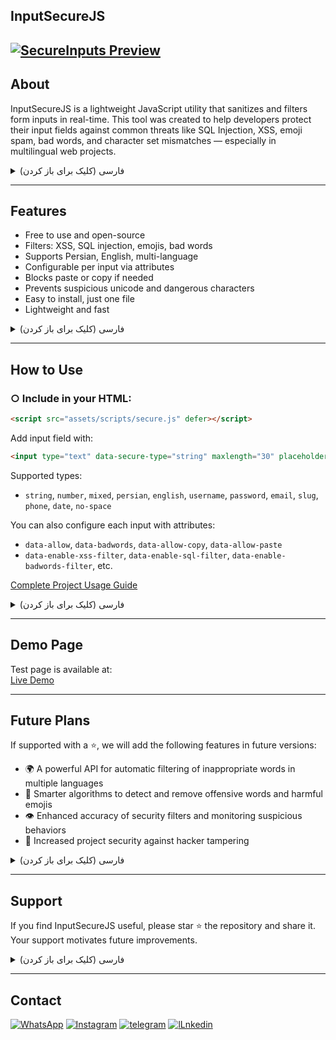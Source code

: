 
<h2 dir="ltr">InputSecureJS</h2>

[![SecureInputs Preview](http://amir8218.ir/GitHub/InputSecureJS/images/img.png)](https://github.com/Amir-Hosein-Amiri/InputSecureJS)
---

<h2 dir="ltr">About</h2>

InputSecureJS is a lightweight JavaScript utility that sanitizes and filters form inputs in real-time.
This tool was created to help developers protect their input fields against common threats like SQL Injection, XSS, emoji spam, bad words, and character set mismatches — especially in multilingual web projects.

<details>
<summary>فارسی (کلیک برای باز کردن)</summary> <br>

InputSecureJS یک ابزار سبک جاوااسکریپتی است که به‌صورت لحظه‌ای ورودی‌های فرم را پاک‌سازی و فیلتر می‌کند.
این ابزار برای کمک به توسعه‌دهندگان طراحی شده تا از فیلدهای ورودی در برابر تهدیدهای رایجی مانند تزریق SQL، حملات XSS، اسپم ایموجی، کلمات نامناسب و ناسازگاری کاراکترها — به‌ویژه در پروژه‌های چندزبانه — محافظت کنند.
</details>

---
<h2 dir="ltr">Features</h2>

- Free to use and open-source
- Filters: XSS, SQL injection, emojis, bad words
- Supports Persian, English, multi-language
- Configurable per input via attributes
- Blocks paste or copy if needed
- Prevents suspicious unicode and dangerous characters
- Easy to install, just one file
- Lightweight and fast

<details>
<summary>فارسی (کلیک برای باز کردن)</summary> <br>

- رایگان و متن‌باز
- فیلتر کردن: XSS، تزریق SQL، ایموجی، کلمات نامناسب
- پشتیبانی از فارسی، انگلیسی و چندزبانه
- تنظیم‌پذیر برای هر فیلد با اتریبیوت‌های HTML
- امکان غیرفعال کردن paste یا copy
- حذف کاراکترهای مشکوک یا خطرناک یونیکد
- نصب آسان فقط با یک فایل
- سبک و سریع
</details>

---
<h2 dir="ltr">How to Use</h2>

### ○ Include in your HTML:
```html
<script src="assets/scripts/secure.js" defer></script>
```

Add input field with:
```html
<input type="text" data-secure-type="string" maxlength="30" placeholder="Type letters only" />
```

Supported types:
- `string`, `number`, `mixed`, `persian`, `english`, `username`, `password`, `email`, `slug`, `phone`, `date`, `no-space`

You can also configure each input with attributes:
- `data-allow`, `data-badwords`, `data-allow-copy`, `data-allow-paste`
- `data-enable-xss-filter`, `data-enable-sql-filter`, `data-enable-badwords-filter`, etc.

<a href="https://github.com/Amir-Hosein-Amiri/InputSecureJS/blob/main/help.md" target="_blank">Complete Project Usage Guide</a>


<details>
<summary>فارسی (کلیک برای باز کردن)</summary> <br>

### ○ افزودن به HTML:
```html
<script src="assets/scripts/secure.js" defer></script>
```

افزودن ورودی:
```html
<input type="text" data-secure-type="string" maxlength="30" placeholder="فقط حروف مجاز" />
```

نوع‌های قابل پشتیبانی:
- `string`, `number`, `mixed`, `persian`, `english`, `username`, `password`, `email`, `slug`, `phone`, `date`, `no-space`

اتریبیوت‌های قابل پشتیبانی:
- `data-allow`, `data-badwords`, `data-allow-copy`, `data-allow-paste`
- `data-enable-xss-filter`, `data-enable-sql-filter`, `data-enable-badwords-filter`, و غیره

<a href="https://github.com/Amir-Hosein-Amiri/InputSecureJS/blob/main/help.md" target="_blank">راهنمای کامل استفاده از پروژه</a>

</details>

---
<h2 dir="ltr">Demo Page</h2>

Test page is available at:  
<a href="https://amir8218.ir/GitHub/InputSecureJS/" target="_blank">Live Demo</a>

---
<h2 dir="ltr">Future Plans</h2>

If supported with a ⭐, we will add the following features in future versions:

- 🌍 A powerful API for automatic filtering of inappropriate words in multiple languages
- 🧠 Smarter algorithms to detect and remove offensive words and harmful emojis
- 👁️ Enhanced accuracy of security filters and monitoring suspicious behaviors
- 🔐 Increased project security against hacker tampering





<details>
<summary>فارسی (کلیک برای باز کردن)</summary> <br>
اگر حمایت شود ⭐، در نسخه‌های آینده این ویژگی‌ها را اضافه می‌کنیم:

- 🌍 API قدرتمند برای فیلتر خودکار کلمات نامناسب به چند زبان مختلف
- 🧠 الگوریتم هوشمندتر برای تشخیص و حذف فحش و ایموجی‌های مخرب
- 👁️ افزایش دقت فیلتر امنیتی و بررسی رفتارهای مشکوک
- 🔐 افزایش امنیت بیشتر پروژه در مقابل دستکاری هکرها
</details>

---
<h2 dir="ltr">Support</h2>

If you find InputSecureJS useful, please star ⭐ the repository and share it.  
Your support motivates future improvements.

<details>
<summary>فارسی (کلیک برای باز کردن)</summary> <br>

اگر InputSecureJSبراتون مفید بود لطفاً به پروژه ⭐ بدید و آن را به اشتراک بگذارید.  
حمایت شما باعث دلگرمی ماست.
</details>

---
<h2 dir="ltr">Contact</h2>

 <p dir="auto">
    <a href="https://wa.me/+989201342023" rel="nofollow"><img src="https://img.shields.io/badge/WhatsApp-url?style=for-the-badge&logo=WhatsApp&logoColor=%2325D366&color=%23082032" alt="WhatsApp" style="max-width: 100%;"></a>
    <a href="https://www.instagram.com/amir._.ea_" rel="nofollow"><img src="https://img.shields.io/badge/instagram-%23082032?style=for-the-badge&logo=instagram&logoColor=%23FD0AB6&color=%23082032" alt="Instagram" style="max-width: 100%;"></a>
    <a href="https://t.me/Ami_ea" rel="nofollow"><img src="https://img.shields.io/badge/telegram-url?style=for-the-badge&logo=telegram&logoColor=%232CA5E0&color=%23082032" alt="telegram" style="max-width: 100%;"></a>
        <a href="https://www.linkedin.com/in/amir-hosein-amiri" rel="nofollow"><img src="https://amir8218.ir/GitHub/Logo/Profiles/LINKEDIN%20.svg" alt="lLnkedin" style="max-width: 100%;"></a>



